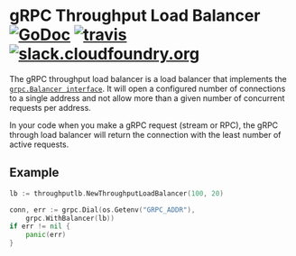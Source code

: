 gRPC Throughput Load Balancer [![GoDoc][go-doc-badge]][go-doc] [![travis][travis-badge]][travis] [![slack.cloudfoundry.org][slack-badge]][loggregator-slack]
===============================================================================

The gRPC throughput load balancer is a load balancer that implements the
[`grpc.Balancer
interface`](https://godoc.org/google.golang.org/grpc#Balancer). It will open a
configured number of connections to a single address and not allow more than a
given number of concurrent requests per address.

In your code when you make a gRPC request (stream or RPC), the gRPC through
load balancer will return the connection with the least number of active
requests.

## Example

``` go
lb := throughputlb.NewThroughputLoadBalancer(100, 20)

conn, err := grpc.Dial(os.Getenv("GRPC_ADDR"),
    grpc.WithBalancer(lb))
if err != nil {
    panic(err)
}
```

[go-doc-badge]:      https://godoc.org/code.cloudfoundry.org/grpc-throughputlb?status.svg
[go-doc]:            https://godoc.org/code.cloudfoundry.org/grpc-throughputlb
[slack-badge]:       https://slack.cloudfoundry.org/badge.svg
[loggregator-slack]: https://cloudfoundry.slack.com/archives/loggregator
[travis-badge]:      https://travis-ci.org/cloudfoundry-incubator/grpc-throughputlb.svg?branch=master
[travis]:            https://travis-ci.org/cloudfoundry-incubator/grpc-throughputlb?branch=master
